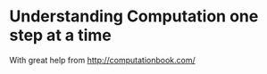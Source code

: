Understanding Computation one step at a time
=========================

With great help from http://computationbook.com/

